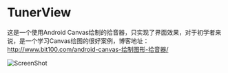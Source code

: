 # TunerView

这是一个使用Android Canvas绘制的拾音器，只实现了界面效果，对于初学者来说，是一个学习Canvas绘图的很好案例，博客地址：http://www.bit100.com/android-canvas-绘制图形-拾音器/

 ![ScreenShot](http://www.bit100.com/.zhongzilu/image/TunerView_preview.png)
